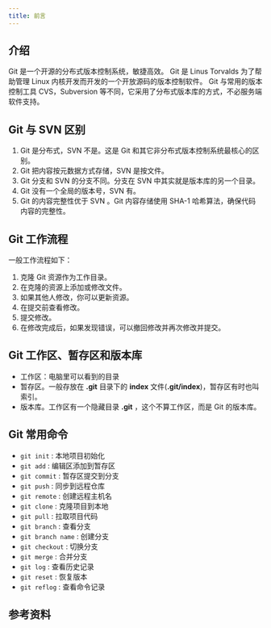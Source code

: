```yaml
---
title: 前言
---
```


## 介绍
Git 是一个开源的分布式版本控制系统，敏捷高效。
Git 是 Linus Torvalds 为了帮助管理 Linux 内核开发而开发的一个开放源码的版本控制软件。
Git 与常用的版本控制工具 CVS，Subversion 等不同，它采用了分布式版本库的方式，不必服务端软件支持。

## Git 与 SVN 区别
1. Git 是分布式，SVN 不是。这是 Git 和其它非分布式版本控制系统最核心的区别。
2. Git 把内容按元数据方式存储，SVN 是按文件。
3. Git 分支和 SVN 的分支不同。分支在 SVN 中其实就是版本库的另一个目录。
4. Git 没有一个全局的版本号，SVN 有。
5. Git 的内容完整性优于 SVN 。Git 内容存储使用 SHA-1 哈希算法，确保代码内容的完整性。


## Git 工作流程
一般工作流程如下：
1. 克隆 Git 资源作为工作目录。
2. 在克隆的资源上添加或修改文件。
3. 如果其他人修改，你可以更新资源。
4. 在提交前查看修改。
5. 提交修改。
6. 在修改完成后，如果发现错误，可以撤回修改并再次修改并提交。

## Git 工作区、暂存区和版本库
- 工作区：电脑里可以看到的目录
- 暂存区。一般存放在 **.git** 目录下的 **index** 文件(**.git/index**)，暂存区有时也叫索引。
- 版本库。工作区有一个隐藏目录 **.git** ，这个不算工作区，而是 Git 的版本库。

## Git 常用命令
- `git init` : 本地项目初始化
- `git add` : 编辑区添加到暂存区
- `git commit` : 暂存区提交到分支
- `git push` : 同步到远程仓库
- `git remote` : 创建远程主机名
- `git clone` : 克隆项目到本地
- `git pull` : 拉取项目代码
- `git branch` : 查看分支
- `git branch name` : 创建分支
- `git checkout` : 切换分支
- `git merge` : 合并分支
- `git log` : 查看历史记录
- `git reset` : 恢复版本
- `git reflog` : 查看命令记录

## 参考资料